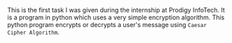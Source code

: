This is the first task I was given during the internship at Prodigy InfoTech.
It is a program in python which uses a very simple encryption algorithm.
This python program encrypts or decrypts a user's message using `Caesar Cipher Algorithm`.

